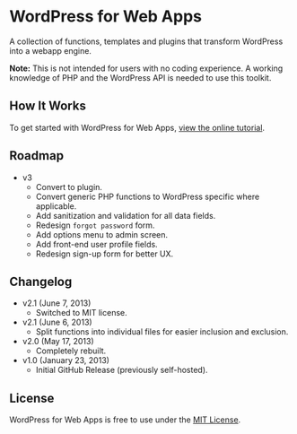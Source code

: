 # WordPress for Web Apps
A collection of functions, templates and plugins that transform WordPress into a webapp engine.

**Note:** This is not intended for users with no coding experience. A working knowledge of PHP and the WordPress API is needed to use this toolkit.

## How It Works
To get started with WordPress for Web Apps, [view the online tutorial](http://cferdinandi.github.com/web-app-starter-kit/).

## Roadmap
* v3
  * Convert to plugin.
  * Convert generic PHP functions to WordPress specific where applicable.
  * Add sanitization and validation for all data fields.
  * Redesign `forgot password` form.
  * Add options menu to admin screen.
  * Add front-end user profile fields.
  * Redesign sign-up form for better UX.

## Changelog
* v2.1 (June 7, 2013)
  * Switched to MIT license.
* v2.1 (June 6, 2013)
  * Split functions into individual files for easier inclusion and exclusion.
* v2.0 (May 17, 2013)
  * Completely rebuilt.
* v1.0 (January 23, 2013)
  * Initial GitHub Release (previously self-hosted).

## License
WordPress for Web Apps is free to use under the [MIT License](http://gomakethings.com/mit/).
